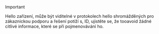 > [!IMPORTANT]
> Hello zařízení, může být viditelné v protokolech hello shromážděných pro zákaznickou podporu a řešení potíží s, ID, ujistěte se, že tooavoid žádné citlivé informace, které se při pojmenovávání ho.
>
